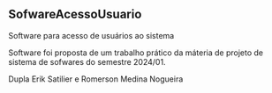 <h2>SofwareAcessoUsuario</h2>
<p>Software para acesso de usuários ao sistema<p>
<p>Software foi proposta de um trabalho prático da máteria de projeto de sistema de sofwares do semestre 2024/01.</p>
<p>Dupla Erik Satilier e Romerson Medina Nogueira</p>

